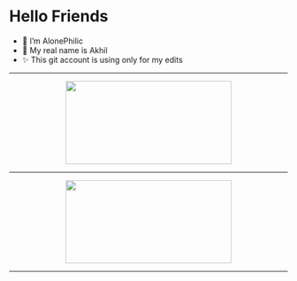 # Hello Friends 

- 👋 I’m AlonePhilic
- 🥰 My real name is Akhil
- ✨ This git account is using only for my edits

---

<div align="center" > <a href="https://youtube.com/channel/UCZgI-pYyxR5Ss5wNK_KIgNw"> <img src="https://i.imgur.com/DimzZw0.png" height="150px" width="300px" > </a>

---

<div align="center" > <a href="https://instagram.com/thorloki_official?igshid=YmMyMTA2M2Y="> <img src="https://i.imgur.com/aVRjClI.png" height="150px" width="300px" > </a>

---
<!---
Subscribe My YouTube Channel please
--->
